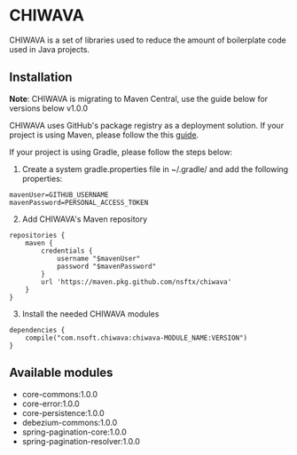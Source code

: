 # CHIWAVA

CHIWAVA is a set of libraries used to reduce the amount of boilerplate code used in Java projects.

## Installation

**Note**: CHIWAVA is migrating to Maven Central, use the guide below for versions below v1.0.0

CHIWAVA uses GitHub's package registry as a deployment solution. If your project is using Maven, please follow the this [guide](https://help.github.com/en/articles/configuring-apache-maven-for-use-with-github-package-registry#installing-a-package).

If your project is using Gradle, please follow the steps below:

1. Create a system gradle.properties file in ~/.gradle/ and add the following properties:
```
mavenUser=GITHUB_USERNAME
mavenPassword=PERSONAL_ACCESS_TOKEN
```

2. Add CHIWAVA's Maven repository
```
repositories {
    maven {
        credentials {
            username "$mavenUser"
            password "$mavenPassword"
        }
        url 'https://maven.pkg.github.com/nsftx/chiwava'
    }
}
```

3. Install the needed CHIWAVA modules
```
dependencies {
    compile("com.nsoft.chiwava:chiwava-MODULE_NAME:VERSION")
}
```

## Available modules
- core-commons:1.0.0
- core-error:1.0.0
- core-persistence:1.0.0
- debezium-commons:1.0.0
- spring-pagination-core:1.0.0
- spring-pagination-resolver:1.0.0
